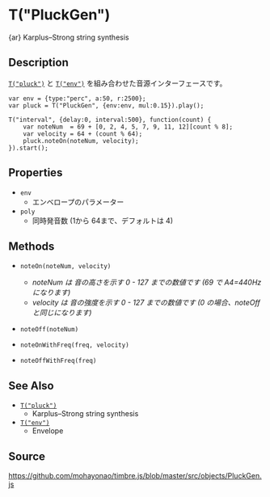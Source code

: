 T("PluckGen")
=============
{ar} Karplus–Strong string synthesis

## Description ##
[`T("pluck")`](./pluck.html) と [`T("env")`](./env.html) を組み合わせた音源インターフェースです。

```timbre
var env = {type:"perc", a:50, r:2500};
var pluck = T("PluckGen", {env:env, mul:0.15}).play();

T("interval", {delay:0, interval:500}, function(count) {
    var noteNum  = 69 + [0, 2, 4, 5, 7, 9, 11, 12][count % 8];
    var velocity = 64 + (count % 64);
    pluck.noteOn(noteNum, velocity);
}).start();
```

## Properties ##
- `env`  
  - エンベロープのパラメーター
- `poly`
  - 同時発音数 (1から 64まで、デフォルトは 4)

## Methods ##
- `noteOn(noteNum, velocity)`
  - *noteNum は 音の高さを示す 0 - 127 までの数値です (69 で A4=440Hz になります)*
  - *velocity は 音の強度を示す 0 - 127 までの数値です (0 の場合、noteOffと同じになります)*
- `noteOff(noteNum)`

- `noteOnWithFreq(freq, velocity)`
- `noteOffWithFreq(freq)`

## See Also ##
- [`T("pluck")`](./pluck.html)
  - Karplus–Strong string synthesis
- [`T("env")`](./env.html)
  - Envelope
  
## Source ##
https://github.com/mohayonao/timbre.js/blob/master/src/objects/PluckGen.js
